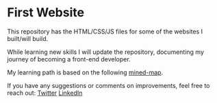 # First Website

This repository has the HTML/CSS/JS files for some of the websites I built/will build.

While learning new skills I will update the repository, documenting my journey of becoming a front-end developer.

My learning path is based on the following [mined-map](https://coggle.it/diagram/WMMEvSoNyAABBX2w/t/web-development-in-2018/b97ca171d59ba2ab3b7ea8da244a8ed3a154ffa067568635fe2676068a1d44d0).

If you have any suggestions or comments on improvements, feel free to reach out:
[Twitter](https://twitter.com/urlichsanais)
[LinkedIn](https://www.linkedin.com/in/urlichsanais/)
